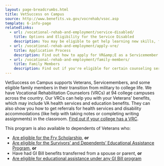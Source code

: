 ```yaml
---
layout: page-breadcrumbs.html
title: VetSuccess on Campus
source: http://www.benefits.va.gov/vocrehab/vsoc.asp
template: 6-info-page
relatedlinks:
  - url: /vocational-rehab-and-employment/service-disabled/
    title: Options and Eligibility for the Service Disabled
    description: You may be eligible to get help learning new skills, finding a new job, getting educational counseling, or returning to your former job. Choose your VR&E track.
  - url: /vocational-rehab-and-employment/apply-vre/
    title: Application Process
    description: Find out how to apply for VR&amp;E as a Servicemember or Veteran.
  - url: /vocational-rehab-and-employment/family-members/
    title: Family Members
    description: Find out if you're eligible for certain counseling services, training, and education benefits.
---
```


<div class="va-introtext">

VetSuccess on Campus supports Veterans, Servicemembers, and some eligible family members in their transition from military to college life. We have Vocational Rehabilitation Counselors (VRCs) at 94 college campuses across the country. Our VRCs can help you with your Veterans’ benefits, which may include VA health services and education benefits. They can also show you how to get referrals for health services and disability accommodations (like help with taking notes or completing writing assignments) in the classroom. [Find out if your college has a VRC](http://www.benefits.va.gov/vocrehab/vsoc.asp).

</div>

This program is also available to dependents of Veterans who:

- [Are eligible for the Fry Scholarship](/education/gi-bill/survivors-dependent-assistance/fry-scholarship/), **or**
- [Are eligible for the Survivors’ and Dependents’ Educational Assistance Program](/education/gi-bill/survivors-dependent-assistance/dependents-education), **or**
- Have had GI Bill benefits transferred from a spouse or parent, **or**
- [Are eligible for educational assistance under any GI Bill program](/education/gi-bill/)
